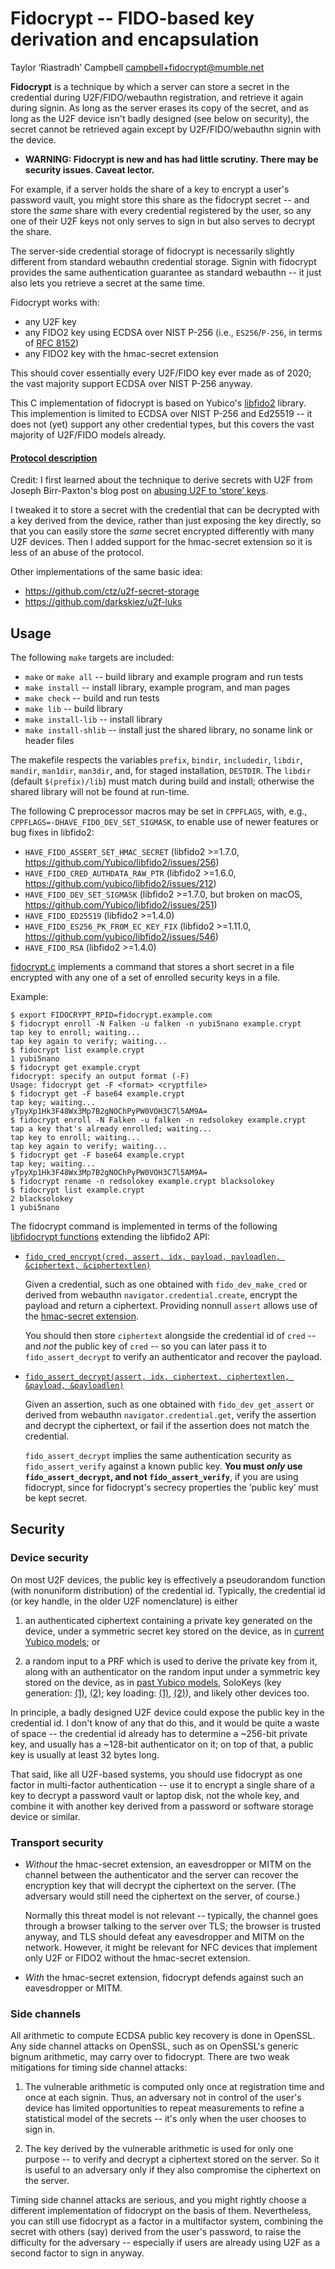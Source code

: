 Fidocrypt -- FIDO-based key derivation and encapsulation
========================================================

Taylor ‘Riastradh’ Campbell <campbell+fidocrypt@mumble.net>

**Fidocrypt** is a technique by which a server can store a secret in
the credential during U2F/FIDO/webauthn registration, and retrieve it
again during signin.  As long as the server erases its copy of the
secret, and as long as the U2F device isn't badly designed (see below
on security), the secret cannot be retrieved again except by
U2F/FIDO/webauthn signin with the device.

- **WARNING: Fidocrypt is new and has had little scrutiny.  There may
  be security issues.  Caveat lector.**

For example, if a server holds the share of a key to encrypt a user's
password vault, you might store this share as the fidocrypt secret --
and store the _same_ share with every credential registered by the
user, so any one of their U2F keys not only serves to sign in but also
serves to decrypt the share.

The server-side credential storage of fidocrypt is necessarily slightly
different from standard webauthn credential storage.  Signin with
fidocrypt provides the same authentication guarantee as standard
webauthn -- it just also lets you retrieve a secret at the same time.

Fidocrypt works with:
- any U2F key
- any FIDO2 key using ECDSA over NIST P-256 (i.e., `ES256`/`P-256`,
  in terms of [RFC 8152](https://tools.ietf.org/html/rfc8152))
- any FIDO2 key with the hmac-secret extension

This should cover essentially every U2F/FIDO key ever made as of 2020;
the vast majority support ECDSA over NIST P-256 anyway.

This C implementation of fidocrypt is based on Yubico's
[libfido2](https://github.com/Yubico/libfido2) library.  This
implemention is limited to ECDSA over NIST P-256 and Ed25519 -- it does
not (yet) support any other credential types, but this covers the vast
majority of U2F/FIDO models already.

#### [Protocol description](PROTOCOL.md)

Credit: I first learned about the technique to derive secrets with U2F
from Joseph Birr-Paxton's blog post on [abusing U2F to ‘store’
keys](https://jbp.io/2015/11/23/abusing-u2f-to-store-keys.html).

I tweaked it to store a secret with the credential that can be
decrypted with a key derived from the device, rather than just exposing
the key directly, so that you can easily store the _same_ secret
encrypted differently with many U2F devices.  Then I added support for
the hmac-secret extension so it is less of an abuse of the protocol.

Other implementations of the same basic idea:

- https://github.com/ctz/u2f-secret-storage
- https://github.com/darkskiez/u2f-luks


Usage
-----

The following `make` targets are included:

- `make` or `make all` -- build library and example program and run tests
- `make install` -- install library, example program, and man pages
- `make check` -- build and run tests
- `make lib` -- build library
- `make install-lib` -- install library
- `make install-shlib` -- install just the shared library, no soname
  link or header files

The makefile respects the variables `prefix`, `bindir`, `includedir`,
`libdir`, `mandir`, `man1dir`, `man3dir`, and, for staged installation,
`DESTDIR`.  The `libdir` (default `$(prefix)/lib`) must match during
build and install; otherwise the shared library will not be found at
run-time.

The following C preprocessor macros may be set in `CPPFLAGS`, with,
e.g., `CPPFLAGS=-DHAVE_FIDO_DEV_SET_SIGMASK`, to enable use of newer
features or bug fixes in libfido2:

- `HAVE_FIDO_ASSERT_SET_HMAC_SECRET` (libfido2 >=1.7.0, https://github.com/Yubico/libfido2/issues/256)
- `HAVE_FIDO_CRED_AUTHDATA_RAW_PTR` (libfido2 >=1.6.0, https://github.com/yubico/libfido2/issues/212)
- `HAVE_FIDO_DEV_SET_SIGMASK` (libfido2 >=1.7.0, but broken on macOS, https://github.com/Yubico/libfido2/issues/251)
- `HAVE_FIDO_ED25519` (libfido2 >=1.4.0)
- `HAVE_FIDO_ES256_PK_FROM_EC_KEY_FIX` (libfido2 >=1.11.0, https://github.com/yubico/libfido2/issues/546)
- `HAVE_FIDO_RSA` (libfido2 >=1.4.0)

[fidocrypt.c](fidocrypt.c) implements a command that stores a short
secret in a file encrypted with any one of a set of enrolled security
keys in a file.

Example:

```none
$ export FIDOCRYPT_RPID=fidocrypt.example.com
$ fidocrypt enroll -N Falken -u falken -n yubi5nano example.crypt
tap key to enroll; waiting...
tap key again to verify; waiting...
$ fidocrypt list example.crypt
1 yubi5nano
$ fidocrypt get example.crypt
fidocrypt: specify an output format (-F)
Usage: fidocrypt get -F <format> <cryptfile>
$ fidocrypt get -F base64 example.crypt
tap key; waiting...
yTpyXp1Hk3F48Wx3Mp7B2gNOChPyPW0VOH3C7l5AM9A=
$ fidocrypt enroll -N Falken -u falken -n redsolokey example.crypt
tap a key that's already enrolled; waiting...
tap key to enroll; waiting...
tap key again to verify; waiting...
$ fidocrypt get -F base64 example.crypt
tap key; waiting...
yTpyXp1Hk3F48Wx3Mp7B2gNOChPyPW0VOH3C7l5AM9A=
$ fidocrypt rename -n redsolokey example.crypt blacksolokey
$ fidocrypt list example.crypt
2 blacksolokey
1 yubi5nano
```

The fidocrypt command is implemented in terms of the following
[libfidocrypt functions](fidocrypt.3) extending the libfido2 API:

- [`fido_cred_encrypt(cred, assert, idx, payload, payloadlen, &ciphertext, &ciphertextlen)`](cred_encrypt.c)

  Given a credential, such as one obtained with `fido_dev_make_cred` or
  derived from webauthn `navigator.credential.create`, encrypt the
  payload and return a ciphertext.  Providing nonnull `assert` allows
  use of the [hmac-secret extension][hmac-secret].

  You should then store `ciphertext` alongside the credential id of
  `cred` -- and _not_ the public key of `cred` -- so you can later pass
  it to `fido_assert_decrypt` to verify an authenticator and recover
  the payload.

- [`fido_assert_decrypt(assert, idx, ciphertext, ciphertextlen, &payload, &payloadlen)`](assert_decrypt.c)

  Given an assertion, such as one obtained with `fido_dev_get_assert`
  or derived from webauthn `navigator.credential.get`, verify the
  assertion and decrypt the ciphertext, or fail if the assertion does
  not match the credential.

  `fido_assert_decrypt` implies the same authentication security as
  `fido_assert_verify` against a known public key.  **You must _only_
  use `fido_assert_decrypt`, and not `fido_assert_verify`**, if you are
  using fidocrypt, since for fidocrypt's secrecy properties the ‘public
  key’ must be kept secret.


  [hmac-secret]: https://fidoalliance.org/specs/fido-v2.0-rd-20180702/fido-client-to-authenticator-protocol-v2.0-rd-20180702.html#sctn-hmac-secret-extension


Security
--------

### Device security

On most U2F devices, the public key is effectively a pseudorandom
function (with nonuniform distribution) of the credential id.
Typically, the credential id (or key handle, in the older U2F
nomenclature) is either

1. an authenticated ciphertext containing a private key generated on
   the device, under a symmetric secret key stored on the device, as in
   [current Yubico models][yubico-keygen]; or

2. a random input to a PRF which is used to derive the private key from
   it, along with an authenticator on the random input under a
   symmetric key stored on the device, as in [past Yubico
   models][yubico-keygen-old], SoloKeys (key generation:
   [(1)][solokeys-keygen1], [(2)][solokeys-keygen2]; key loading:
   [(1)][solokeys-keyload1], [(2)][solokeys-keyload2]), and likely
   other devices too.

In principle, a badly designed U2F device could expose the public key
in the credential id.  I don't know of any that do this, and it would
be quite a waste of space -- the credential id already has to determine
a ~256-bit private key, and usually has a ~128-bit authenticator on it;
on top of that, a public key is usually at least 32 bytes long.

That said, like all U2F-based systems, you should use fidocrypt as one
factor in multi-factor authentication -- use it to encrypt a single
share of a key to decrypt a password vault or laptop disk, not the
whole key, and combine it with another key derived from a password or
software storage device or similar.


  [yubico-keygen]: https://developers.yubico.com/U2F/Protocol_details/Key_generation.html
  [yubico-keygen-old]: https://web.archive.org/web/20190712075231/https://developers.yubico.com/U2F/Protocol_details/Key_generation.html
  [solokeys-keygen1]: https://github.com/solokeys/solo/blob/8b91ec7c538d0d071842e0b86ef94266936ab1d7/fido2/u2f.c#L180-L187
  [solokeys-keygen2]: https://github.com/solokeys/solo/blob/8b91ec7c538d0d071842e0b86ef94266936ab1d7/fido2/crypto.c#L273-L284
  [solokeys-keyload1]: https://github.com/solokeys/solo/blob/8b91ec7c538d0d071842e0b86ef94266936ab1d7/fido2/u2f.c#L250-L252
  [solokeys-keyload2]: https://github.com/solokeys/solo/blob/8b91ec7c538d0d071842e0b86ef94266936ab1d7/fido2/u2f.c#L164-L168
  [solokeys-keyload3]: https://github.com/solokeys/solo/blob/8b91ec7c538d0d071842e0b86ef94266936ab1d7/fido2/crypto.c#L210-L216


### Transport security

- _Without_ the hmac-secret extension, an eavesdropper or MITM on the
  channel between the authenticator and the server can recover the
  encryption key that will decrypt the ciphertext on the server.  (The
  adversary would still need the ciphertext on the server, of course.)

  Normally this threat model is not relevant -- typically, the channel
  goes through a browser talking to the server over TLS; the browser is
  trusted anyway, and TLS should defeat any eavesdropper and MITM on
  the network.  However, it might be relevant for NFC devices that
  implement only U2F or FIDO2 without the hmac-secret extension.

- _With_ the hmac-secret extension, fidocrypt defends against such an
  eavesdropper or MITM.


### Side channels

All arithmetic to compute ECDSA public key recovery is done in OpenSSL.
Any side channel attacks on OpenSSL, such as on OpenSSL's generic
bignum arithmetic, may carry over to fidocrypt.  There are two weak
mitigations for timing side channel attacks:

1. The vulnerable arithmetic is computed only once at registration time
   and once at each signin.  Thus, an adversary not in control of the
   user's device has limited opportunities to repeat measurements to
   refine a statistical model of the secrets -- it's only when the user
   chooses to sign in.

2. The key derived by the vulnerable arithmetic is used for only one
   purpose -- to verify and decrypt a ciphertext stored on the server.
   So it is useful to an adversary only if they also compromise the
   ciphertext on the server.

Timing side channel attacks are serious, and you might rightly choose a
different implementation of fidocrypt on the basis of them.
Nevertheless, you can still use fidocrypt as a factor in a multifactor
system, combining the secret with others (say) derived from the user's
password, to raise the difficulty for the adversary -- especially if
users are already using U2F as a second factor to sign in anyway.
